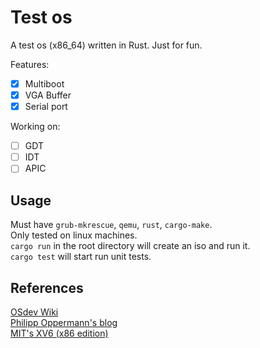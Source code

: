# Test os

A test os (x86_64) written in Rust. Just for fun.

Features: 
- [x] Multiboot
- [x] VGA Buffer
- [x] Serial port

Working on:
- [ ] GDT
- [ ] IDT
- [ ] APIC

## Usage
Must have `grub-mkrescue`, `qemu`, `rust`, `cargo-make`.  
Only tested on linux machines.  
`cargo run` in the root directory will create an iso and run it.  
`cargo test` will start run unit tests.  


## References
[OSdev Wiki](https://wiki.osdev.org/Main_Page)  
[Philipp Oppermann's blog](https://os.phil-opp.com/)  
[MIT's XV6 (x86 edition)](https://pdos.csail.mit.edu/6.828/2019/xv6.html)  
